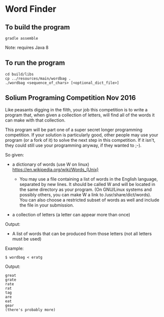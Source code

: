 # Word Finder

## To build the program
```
gradle assemble
```
Note: requires Java 8

## To run the program
```
cd build/libs
cp ../resources/main/wordbag .
./wordbag <sequence_of_chars> [<optional_dict_file>]
```

## Solium Programing Competition Nov 2016

Like peasants digging in the filth, your job this competition is to write a program that, when given a collection of letters, will find all of the words it can make with that collection.

This program will be part one of a super secret longer programming competition. If your solution is particularly good, other people may use your program (or a fork of it) to solve the next step in this competition. If it isn't, they could still use your programming anyway, if they wanted to ;-).
 
So given:

* a dictionary of words (use W on linux) <https://en.wikipedia.org/wiki/Words_(Unix)>

  * You may use a file containing a list of words in the English language, separated by new lines. It should be called W and will be located in the same directory as your program. (On GNU/Linux systems and possibly others, you can make W a link to /usr/share/dict/words). You can also choose a restricted subset of words as well and include the file in your submission.

* a collection of letters (a letter can appear more than once)

Output:

* A list of words that can be produced from those letters (not all letters must be used)
 
Example:
```
$ wordbag < eratg
```

Output:
```
great
grate
rate
rat
tag
are
eat
gear
(there's probably more)
```
